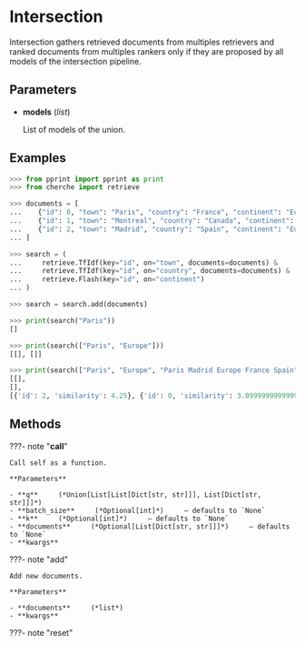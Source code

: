 # Intersection

Intersection gathers retrieved documents from multiples retrievers and ranked documents from multiples rankers only if they are proposed by all models of the intersection pipeline.



## Parameters

- **models** (*list*)

    List of models of the union.



## Examples

```python
>>> from pprint import pprint as print
>>> from cherche import retrieve

>>> documents = [
...    {"id": 0, "town": "Paris", "country": "France", "continent": "Europe"},
...    {"id": 1, "town": "Montreal", "country": "Canada", "continent": "North America"},
...    {"id": 2, "town": "Madrid", "country": "Spain", "continent": "Europe"},
... ]

>>> search = (
...     retrieve.TfIdf(key="id", on="town", documents=documents) &
...     retrieve.TfIdf(key="id", on="country", documents=documents) &
...     retrieve.Flash(key="id", on="continent")
... )

>>> search = search.add(documents)

>>> print(search("Paris"))
[]

>>> print(search(["Paris", "Europe"]))
[[], []]

>>> print(search(["Paris", "Europe", "Paris Madrid Europe France Spain"]))
[[],
[],
[{'id': 2, 'similarity': 4.25}, {'id': 0, 'similarity': 3.0999999999999996}]]
```

## Methods

???- note "__call__"

    Call self as a function.

    **Parameters**

    - **q**     (*Union[List[List[Dict[str, str]]], List[Dict[str, str]]]*)    
    - **batch_size**     (*Optional[int]*)     – defaults to `None`    
    - **k**     (*Optional[int]*)     – defaults to `None`    
    - **documents**     (*Optional[List[Dict[str, str]]]*)     – defaults to `None`    
    - **kwargs**    
    
???- note "add"

    Add new documents.

    **Parameters**

    - **documents**     (*list*)    
    - **kwargs**    
    
???- note "reset"

